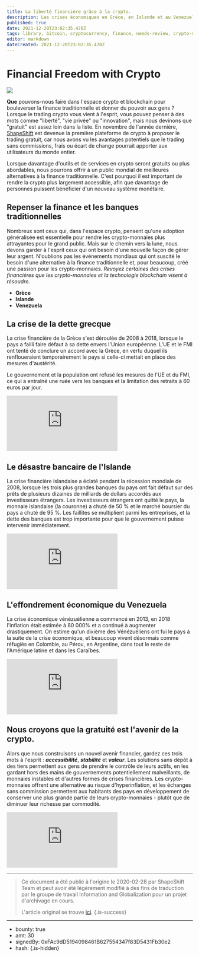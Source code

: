 ```yaml
---
title: La liberté financière grâce à la crypto.
description: Les crises économiques en Grèce, en Islande et au Venezuela inspirent l'auto-souveraineté.
published: true
date: 2021-12-20T23:02:35.470Z
tags: library, bitcoin, cryptocurrency, finance, needs-review, crypto-monnaie
editor: markdown
dateCreated: 2021-12-20T23:02:35.470Z
---
```


# Financial Freedom with Crypto

![](https://assets.website-files.com/5e9a09610b7dce71f87f7f17/5e9a22d2559b4ab8b7c7e751_5e99305300cd26eab1185e69_1_WFtnL4Laytf18So09joYpg.png)

**Que** pouvons-nous faire dans l'espace crypto et blockchain pour bouleverser la finance traditionnelle et donner du pouvoir aux gens ? Lorsque le trading crypto vous vient à l'esprit, vous pouvez penser à des mots comme "liberté", "vie privée" ou "innovation", mais nous devinons que "gratuit" est assez loin dans la liste. En novembre de l'année dernière, [ShapeShift](http://www.shapeshift.com/) est devenue la première plateforme de crypto à proposer le trading gratuit, car nous avons vu les avantages potentiels que le trading sans commissions, frais ou écart de change pourrait apporter aux utilisateurs du monde entier.

Lorsque davantage d'outils et de services en crypto seront gratuits ou plus abordables, nous pourrons offrir à un public mondial de meilleures alternatives à la finance traditionnelle. C'est pourquoi il est important de rendre la crypto plus largement accessible, afin que davantage de personnes puissent bénéficier d'un nouveau système monétaire.

## Repenser la finance et les banques traditionnelles

Nombreux sont ceux qui, dans l'espace crypto, pensent qu'une adoption généralisée est essentielle pour rendre les crypto-monnaies plus attrayantes pour le grand public. Mais sur le chemin vers la lune, nous devons garder à l'esprit ceux qui ont besoin d'une nouvelle façon de gérer leur argent. N'oublions pas les événements mondiaux qui ont suscité le besoin d'une alternative à la finance traditionnelle et, pour beaucoup, créé une passion pour les crypto-monnaies. *Revoyez certaines des crises financières que les crypto-monnaies et la technologie blockchain visent à résoudre.*

* **Grèce**
* **Islande**
* **Venezuela**<br/>

## La crise de la dette grecque

La crise financière de la Grèce s'est déroulée de 2008 à 2018, lorsque le pays a failli faire défaut à sa dette envers l'Union européenne. L'UE et le FMI ont tenté de conclure un accord avec la Grèce, en vertu duquel ils renfloueraient temporairement le pays si celle-ci mettait en place des mesures d'austérité.

Le gouvernement et la population ont refusé les mesures de l'UE et du FMI, ce qui a entraîné une ruée vers les banques et la limitation des retraits à 60 euros par jour.

<iframe allowfullscreen="" frameborder="0" scrolling="auto" src="https://cdn.embedly.com/widgets/media.html?src=https%3A%2F%2Fwww.youtube.com%2Fembed%2F9gW2UnmVuwI%3Ffeature%3Doembed&amp;display_name=YouTube&amp;url=https%3A%2F%2Fwww.youtube.com%2Fwatch%3Fv%3D9gW2UnmVuwI&amp;image=https%3A%2F%2Fi.ytimg.com%2Fvi%2F9gW2UnmVuwI%2Fhqdefault.jpg&amp;key=a19fcc184b9711e1b4764040d3dc5c07&amp;type=text%2Fhtml&amp;schema=youtube"></iframe>

<br/>

## Le désastre bancaire de l'Islande

La crise financière islandaise a éclaté pendant la récession mondiale de 2008, lorsque les trois plus grandes banques du pays ont fait défaut sur des prêts de plusieurs dizaines de milliards de dollars accordés aux investisseurs étrangers. Les investisseurs étrangers ont quitté le pays, la monnaie islandaise (la couronne) a chuté de 50 % et le marché boursier du pays a chuté de 95 %. Les faillites se multiplient parmi les entreprises, et la dette des banques est trop importante pour que le gouvernement puisse intervenir immédiatement.

<iframe allowfullscreen="" frameborder="0" scrolling="auto" src="https://cdn.embedly.com/widgets/media.html?src=https%3A%2F%2Fwww.youtube.com%2Fembed%2FeDKmEwP-5pg%3Ffeature%3Doembed&amp;display_name=YouTube&amp;url=https%3A%2F%2Fwww.youtube.com%2Fwatch%3Fv%3DeDKmEwP-5pg&amp;image=https%3A%2F%2Fi.ytimg.com%2Fvi%2FeDKmEwP-5pg%2Fhqdefault.jpg&amp;key=a19fcc184b9711e1b4764040d3dc5c07&amp;type=text%2Fhtml&amp;schema=youtube"></iframe>

<br/>

## L'effondrement économique du Venezuela

La crise économique vénézuélienne a commencé en 2013, en 2018 l'inflation était estimée à 80 000% et a continué à augmenter drastiquement. On estime qu'un dixième des Vénézuéliens ont fui le pays à la suite de la crise économique, et beaucoup vivent désormais comme réfugiés en Colombie, au Pérou, en Argentine, dans tout le reste de l'Amérique latine et dans les Caraïbes.

<iframe allowfullscreen="" frameborder="0" scrolling="auto" src="https://cdn.embedly.com/widgets/media.html?src=https%3A%2F%2Fwww.youtube.com%2Fembed%2FSCz1x5-tgig%3Ffeature%3Doembed&amp;display_name=YouTube&amp;url=https%3A%2F%2Fwww.youtube.com%2Fwatch%3Fv%3DSCz1x5-tgig&amp;image=https%3A%2F%2Fi.ytimg.com%2Fvi%2FSCz1x5-tgig%2Fhqdefault.jpg&amp;key=a19fcc184b9711e1b4764040d3dc5c07&amp;type=text%2Fhtml&amp;schema=youtube"></iframe>

## Nous croyons que la gratuité est l'avenir de la crypto.

Alors que nous construisons un nouvel avenir financier, gardez ces trois mots à l'esprit : ***accessibilité***, ***stabilité*** et ***valeur***. Les solutions sans dépôt à des tiers permettent aux gens de prendre le contrôle de leurs actifs, en les gardant hors des mains de gouvernements potentiellement malveillants, de monnaies instables et d'autres formes de crises financières. Les crypto-monnaies offrent une alternative au risque d'hyperinflation, et les échanges sans commission permettent aux habitants des pays en développement de conserver une plus grande partie de leurs crypto-monnaies - plutôt que de diminuer leur richesse par commodité.

<iframe allowfullscreen="" frameborder="0" scrolling="auto" src="https://cdn.embedly.com/widgets/media.html?type=text%2Fhtml&amp;key=a19fcc184b9711e1b4764040d3dc5c07&amp;schema=twitter&amp;url=https%3A//twitter.com/erikvoorhees/status/1222901700962344962&amp;image=https%3A//i.embed.ly/1/image%3Furl%3Dhttps%253A%252F%252Fpbs.twimg.com%252Fprofile_images%252F1224129791403544576%252FI_jrXRgb_400x400.jpg%26key%3Da19fcc184b9711e1b4764040d3dc5c07"></iframe>


---

> Ce document a été publié à l'origine le 2020-02-28 par ShapeShift Team et peut avoir été légèrement modifié à des fins de traduction par le groupe de travail Information and Globalization pour un projet d'archivage en cours.
>
> L'article original se trouve [ici](https://shapeshift.com/library/financial-freedom-with-crypto).
{.is-success}

---

- bounty: true
- amt: 30
- signedBy: 0xFAc9dD5194098461B627554347f83D5431Fb30e2
- hash: 
{.is-hidden}